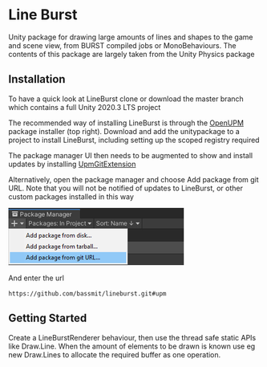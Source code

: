 # Line Burst
Unity package for drawing large amounts of lines and shapes to the game and scene view, from BURST compiled jobs or MonoBehaviours. The contents of this package are largely taken from the Unity Physics package

## Installation
To have a quick look at LineBurst clone or download the master branch which contains a full Unity 2020.3 LTS project

The recommended way of installing LineBurst is through the [OpenUPM](https://openupm.com/packages/com.bassmit.lineburst/) package installer (top right). Download and add the unitypackage to a project to install LineBurst, including setting up the scoped registry required

The package manager UI then needs to be augmented to show and install updates by installing [UpmGitExtension](https://openupm.com/packages/com.coffee.upm-git-extension/)

Alternatively, open the package manager and choose Add package from git URL. Note that you will not be notified of updates to LineBurst, or other custom packages installed in this way

![](https://github.com/bassmit/images/blob/master/DotsNav/image16.png?raw=true)

And enter the url

    https://github.com/bassmit/lineburst.git#upm

## Getting Started
Create a LineBurstRenderer behaviour, then use the thread safe static APIs like Draw.Line. When the amount of elements to be drawn is known use eg new Draw.Lines to allocate the required buffer as one operation.